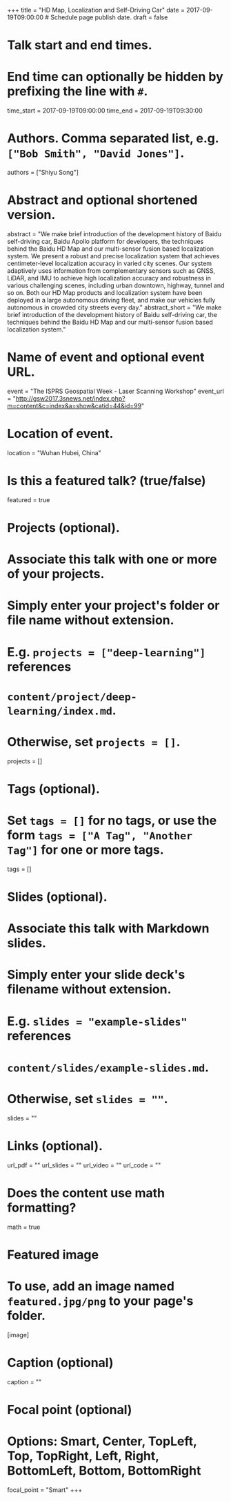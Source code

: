 +++
title = "HD Map, Localization and Self-Driving Car" 
date = 2017-09-19T09:00:00  # Schedule page publish date.
draft = false

# Talk start and end times.
#   End time can optionally be hidden by prefixing the line with `#`.
time_start = 2017-09-19T09:00:00
time_end = 2017-09-19T09:30:00

# Authors. Comma separated list, e.g. `["Bob Smith", "David Jones"]`.
authors = ["Shiyu Song"]

# Abstract and optional shortened version.
abstract = "We make brief introduction of the development history of Baidu self-driving car, Baidu Apollo platform for developers, the techniques behind the Baidu HD Map and our multi-sensor fusion based localization system. We present a robust and precise localization system that achieves centimeter-level localization accuracy in varied city scenes. Our system adaptively uses information from complementary sensors such as GNSS, LiDAR, and IMU to achieve high localization accuracy and robustness in various challenging scenes, including urban downtown, highway, tunnel and so on. Both our HD Map products and localization system have been deployed in a large autonomous driving fleet, and make our vehicles fully autonomous in crowded city streets every day."
abstract_short = "We make brief introduction of the development history of Baidu self-driving car, the techniques behind the Baidu HD Map and our multi-sensor fusion based localization system."

# Name of event and optional event URL.
event = "The ISPRS Geospatial Week - Laser Scanning Workshop"
event_url = "http://gsw2017.3snews.net/index.php?m=content&c=index&a=show&catid=44&id=99"

# Location of event.
location = "Wuhan Hubei, China"

# Is this a featured talk? (true/false)
featured = true

# Projects (optional).
#   Associate this talk with one or more of your projects.
#   Simply enter your project's folder or file name without extension.
#   E.g. `projects = ["deep-learning"]` references 
#   `content/project/deep-learning/index.md`.
#   Otherwise, set `projects = []`.
projects = []

# Tags (optional).
#   Set `tags = []` for no tags, or use the form `tags = ["A Tag", "Another Tag"]` for one or more tags.
tags = []

# Slides (optional).
#   Associate this talk with Markdown slides.
#   Simply enter your slide deck's filename without extension.
#   E.g. `slides = "example-slides"` references 
#   `content/slides/example-slides.md`.
#   Otherwise, set `slides = ""`.
slides = ""

# Links (optional).
url_pdf = ""
url_slides = ""
url_video = ""
url_code = ""

# Does the content use math formatting?
math = true

# Featured image
# To use, add an image named `featured.jpg/png` to your page's folder. 
[image]
  # Caption (optional)
  caption = ""

  # Focal point (optional)
  # Options: Smart, Center, TopLeft, Top, TopRight, Left, Right, BottomLeft, Bottom, BottomRight
  focal_point = "Smart"
+++

